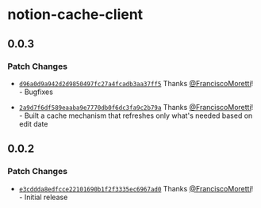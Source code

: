 # notion-cache-client

## 0.0.3

### Patch Changes

- [`d96a0d9a942d2d9850497fc27a4fcadb3aa37ff5`](https://github.com/FranciscoMoretti/notion-downloader/commit/d96a0d9a942d2d9850497fc27a4fcadb3aa37ff5) Thanks [@FranciscoMoretti](https://github.com/FranciscoMoretti)! - Bugfixes

- [`2a9d7f6df589eaaba9e7770db0f6dc3fa9c2b79a`](https://github.com/FranciscoMoretti/notion-downloader/commit/2a9d7f6df589eaaba9e7770db0f6dc3fa9c2b79a) Thanks [@FranciscoMoretti](https://github.com/FranciscoMoretti)! - Built a cache mechanism that refreshes only what's needed based on edit date

## 0.0.2

### Patch Changes

- [`e3cddda8edfcce22101690b1f2f3335ec6967ad0`](https://github.com/FranciscoMoretti/notion-downloader/commit/e3cddda8edfcce22101690b1f2f3335ec6967ad0) Thanks [@FranciscoMoretti](https://github.com/FranciscoMoretti)! - Initial release
